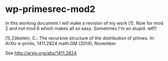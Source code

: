 # wp-primesrec-mod2
In this working document I will make a revision of my work [1]. Now for mod 2 and not mod 6 which makes all so easy. Sometimes I'm so stupid. wtf!!

[1] Zöbelein, C.: The recursive structure of the distribution of primes. In: ArXiv
e-prints, 1411.2824 math.GM (2014), November

See http://arxiv.org/abs/1411.2824
